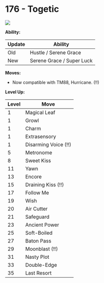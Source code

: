 # 176 - Togetic
![][176]

**Ability:**

Update | Ability
---    | ---
Old    | Hustle / Serene Grace
New    | Serene Grace / Super Luck

**Moves:**

 - Now compatible with TM88, Hurricane. (!!)

**Level Up:**

Level | Move
---   | ---
  1   | Magical Leaf
  1   | Growl
  1   | Charm
  1   | Extrasensory
  1   | Disarming Voice (!!)
  5   | Metronome
  8   | Sweet Kiss
 11   | Yawn
 13   | Encore
 15   | Draining Kiss (!!)
 17   | Follow Me
 19   | Wish
 20   | Air Cutter
 21   | Safeguard
 23   | Ancient Power
 25   | Soft-Boiled
 27   | Baton Pass
 29   | Moonblast (!!)
 31   | Nasty Plot
 33   | Double-Edge
 35   | Last Resort



[176]: /img/pokemon/176.png

